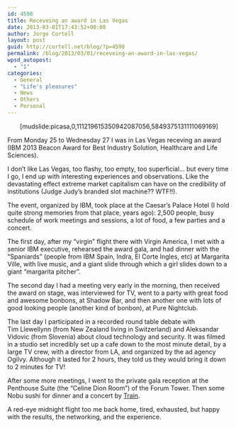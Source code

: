 ```yaml
---
id: 4598
title: Receveing an award in Las Vegas
date: 2013-03-01T17:43:52+00:00
author: Jorge Cortell
layout: post
guid: http://cortell.net/blog/?p=4598
permalink: /blog/2013/03/01/receveing-an-award-in-las-vegas/
wpsd_autopost:
  - "1"
categories:
  - General
  - "Life's pleasures"
  - News
  - Others
  - Personal
---
```

<p style="text-align: center">
  [mudslide:picasa,0,111219615350942087056,5849375131111069169]
</p>

From Monday 25 to Wednesday 27 I was in Las Vegas receving an award (IBM 2013 Beacon Award for Best Industry Solution, Healthcare and Life Sciences).

I don&#8217;t like Las Vegas, too flashy, too empty, too superficial&#8230; but every time I go, I end up with interesting experiences and observations. Like the devastating effect extreme market capitalism can have on the credibility of institutions (Judge Judy&#8217;s branded slot machine?? WTF!!).

The event, organized by IBM, took place at the Caesar&#8217;s Palace Hotel (I hold quite strong memories from that place, years ago): 2,500 people, busy schedule of work meetings and sessions, a lot of food, a few parties and a concert.

The first day, after my &#8220;virgin&#8221; flight there with Virgin America, I met with a senior IBM executive, rehearsed the award gala, and had dinner with the &#8220;Spaniards&#8221; (people from IBM Spain, Indra, El Corte Ingles, etc) at Margarita Ville, with live music, and a giant slide through which a girl slides down to a giant &#8220;margarita pitcher&#8221;.

The second day I had a meeting very early in the morning, then received the award on stage, was interviewed for TV, went to a party with great food and awesome bonbons, at Shadow Bar, and then another one with lots of good looking people (another kind of bonbon), at Pure Nightclub.

The last day I participated in a recorded round table debate with Tim Llewellynn (from New Zealand living in Switzerland) and Aleksandar Vidovic (from Slovenia) about cloud technology and security. It was filmed in a studio set incredibly set up a cafe down to the most minute detail, by a large TV crew, with a director from LA, and organized by the ad agency Ogilvy. Although it lasted for 2 hours, they told us they would bring it down to 2 minutes for TV!

After some more meetings, I went to the private gala reception at the Penthouse Suite (the &#8220;Celine Dion Room&#8221;) of the Forum Tower. Then some Nobu sushi for dinner and a concert by <a title="http://www.trainline.com/" href="http://www.trainline.com/" target="_blank">Train</a>.

A red-eye midnight flight too me back home, tired, exhausted, but happy with the results, the networking, and the experience.